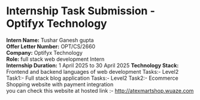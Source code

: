 # Internship Task Submission - Optifyx Technology

**Intern Name:** Tushar Ganesh gupta  
**Offer Letter Number:** OPT/CS/2660  
**Company:** Optifyx Technology  
**Role:** full stack web development Intern  
**Internship Duration:** 1 April 2025 to 30 April 2025 
**Technology Stack:** Frontend and backend languages of web development
Tasks:- Level2 Task1:- Full stack blog application
Tasks:- Level2 Task2:- Ecommerce Shopping website with payment integration  
you can check this website at hosted link :- http://atexmartshop.wuaze.com


 
 
